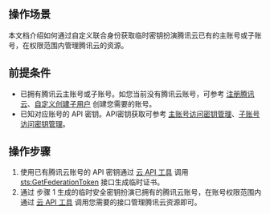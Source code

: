 ## 操作场景
本文档介绍如何通过自定义联合身份获取临时密钥扮演腾讯云已有的主账号或子账号，在权限范围内管理腾讯云的资源。
## 前提条件
- 已拥有腾讯云主账号或子账号。如您当前没有腾讯云账号，可参考 [注册腾讯云](https://cloud.tencent.com/document/product/378/17985)、[自定义创建子用户](https://cloud.tencent.com/document/product/598/13674) 创建您需要的账号。
- 已知对应账号的 API 密钥。API密钥获取可参考 [主账号访问密钥管理](https://cloud.tencent.com/document/product/598/40488)、[子账号访问密钥管理](https://cloud.tencent.com/document/product/598/37140)。

## 操作步骤
1. 使用已有腾讯云账号的 API 密钥通过 [云 API 工具](https://cloud.tencent.com/document/product/1278/46696) 调用 [sts:GetFederationToken](https://cloud.tencent.com/document/product/598/33416) 接口生成临时证书。
2. 通过 步骤 1 生成的临时安全密钥扮演已拥有的腾讯云账号，在账号权限范围内通过 [云 API 工具](https://cloud.tencent.com/document/product/1278/46696) 调用您需要的接口管理腾讯云资源即可。

